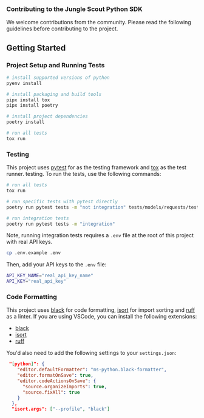 ### Contributing to the Jungle Scout Python SDK

We welcome contributions from the community. Please read the following guidelines before contributing to the project.

## Getting Started

### Project Setup and Running Tests

```bash
# install supported versions of python
pyenv install

# install packaging and build tools
pipx install tox
pipx install poetry

# install project dependencies
poetry install

# run all tests
tox run
```

### Testing

This project uses [pytest](https://docs.pytest.org/en/stable/) for as the testing framework
and [tox](https://github.com/tox-dev/tox) as the test runner. testing. To run the tests, use
the following commands:

```bash
# run all tests
tox run

# run specific tests with pytest directly
poetry run pytest tests -m "not integration" tests/models/requests/test_keyword_by_asins_request.py

# run integration tests
poetry run pytest tests -m "integration"
```

Note, running integration tests requires a `.env` file at the root of this project with real API keys.

```bash
cp .env.example .env
```

Then, add your API keys to the `.env` file:

```bash
API_KEY_NAME="real_api_key_name"
API_KEY="real_api_key"
```

### Code Formatting

This project uses [black](https://pypi.org/project/black/) for code formatting, [isort](https://pypi.org/project/isort/)
for import sorting and [ruff](https://github.com/astral-sh/ruff) as a linter. If you are using VSCode, you can
install the following extensions:

- [black](https://marketplace.visualstudio.com/items?itemName=ms-python.black-formatter)
- [isort](https://marketplace.visualstudio.com/items?itemName=ms-python.isort)
- [ruff](https://marketplace.visualstudio.com/items?itemName=charliermarsh.ruff)

You'd also need to add the following settings to your `settings.json`:

```json
 "[python]": {
    "editor.defaultFormatter": "ms-python.black-formatter",
    "editor.formatOnSave": true,
    "editor.codeActionsOnSave": {
      "source.organizeImports": true,
      "source.fixAll": true
    }
  },
  "isort.args": ["--profile", "black"]
```
